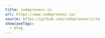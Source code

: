 ```yaml
---
title: codepreneur.io
url: https://www.codepreneur.io/
source: https://github.com/codepreneur/site
showcaseTags:
  - blog
---
```

